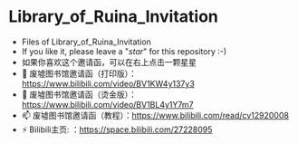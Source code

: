 # Library_of_Ruina_Invitation
- Files of Library_of_Ruina_Invitation
- If you like it, please leave a "*star*" for this repository :-)
- 如果你喜欢这个邀请函，可以在右上点击一颗星星
- 🔭  废墟图书馆邀请函（打印版）：https://www.bilibili.com/video/BV1KW4y137y3
- 🌱  废墟图书馆邀请函（烫金版）：https://www.bilibili.com/video/BV1BL4y1Y7m7
- 📫  废墟图书馆邀请函（教程）：https://www.bilibili.com/read/cv12920008
- ⚡  Bilibili主页:           ：https://space.bilibili.com/27228095
